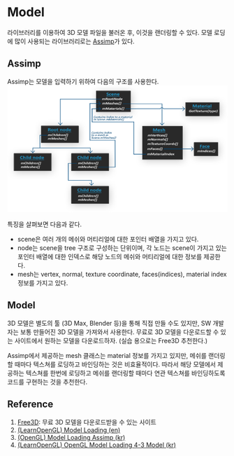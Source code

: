 # Model

라이브러리를 이용하여 3D 모델 파일을 불러온 후, 이것을 랜더링할 수 있다.
모델 로딩에 많이 사용되는 라이브러리로는 [Assimp](https://github.com/assimp/assimp)가 있다.

## Assimp

Assimp는 모델을 입력하기 위하여 다음의 구조를 사용한다.
![Assimp Data Schema](./figs/assimp-data-schema.png)

특징을 살펴보면 다음과 같다.

* scene은 여러 개의 메쉬와 머티리얼에 대한 포인터 배열을 가지고 있다.
* node는 scene을 tree 구조로 구성하는 단위이며, 각 노드는 scene이 가지고 있는 포인터 배열에 대한 인덱스로 해당 노드의 메쉬와 머티리얼에 대한 정보를 제공한다.
* mesh는 vertex, normal, texture coordinate, faces(indices), material index 정보를 가지고 있다.

## Model

3D 모델은 별도의 툴 (3D Max, Blender 등)을 통해 직접 만들 수도 있지만, SW 개발자는 보통 만들어진 3D 모델을 가져와서 사용한다. 무료로 3D 모델을 다운로드할 수 있는 사이트에서 원하는 모델을 다운로드하자. (실습 용으로는 Free3D 추천한다.)

Assimp에서 제공하는 mesh 클래스는 material 정보를 가지고 있지만, 메쉬를 랜더링할 때마다 텍스쳐를 로딩하고 바인딩하는 것은 비효율적이다.
따라서 해당 모델에서 제공하는 텍스쳐를 한번에 로딩하고 메쉬를 랜더링할 때마다 연관 텍스쳐를 바인딩하도록 코드를 구현하는 것을 추천한다.

## Reference

1. [Free3D](https://free3d.com/): 무료 3D 모델을 다운로드받을 수 있는 사이트
1. [(LearnOpenGL) Model Loading (en)](https://learnopengl.com/Model-Loading/Mesh)
1. [(OpenGL) Model Loading Assimp (kr)](https://ciel45.tistory.com/110)
1. [(LearnOpenGL) OpenGL Model Loading 4-3 Model (kr)](https://palamore.tistory.com/383)
